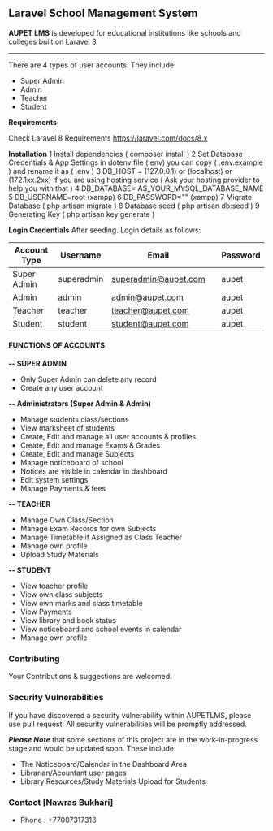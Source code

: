 ## **Laravel School Management System** 

**AUPET LMS** is developed for educational institutions like schools and colleges built on Laravel 8

<hr />  

There are 4 types of user accounts. They include:
 
- Super Admin
- Admin
- Teacher
- Student

**Requirements** 

Check Laravel 8 Requirements https://laravel.com/docs/8.x

**Installation**
1 Install dependencies ( composer install )
2 Set Database Credentials & App Settings in dotenv file (.env) you can copy ( .env.example ) and rename it as ( .env )
3 DB_HOST = (127.0.0.1) or (localhost) or (172.1xx.2xx) if you are using hosting service ( Ask your hosting provider to help you with that )
4 DB_DATABASE= AS_YOUR_MYSQL_DATABASE_NAME
5 DB_USERNAME=root (xampp)
6 DB_PASSWORD="" (xampp)
7 Migrate Database ( php artisan migrate )
8 Database seed ( php artisan db:seed )
9 Generating Key ( php artisan key:generate )

**Login Credentials**
After seeding. Login details as follows:


| Account Type      | Username | Email              | | Password |
| ------------------|----------|--------------------|-|----------|
|  Super Admin      |superadmin|superadmin@aupet.com| |   aupet  |
|  Admin            |admin     |admin@aupet.com     | |   aupet  |
|  Teacher          |teacher   |teacher@aupet.com   | |   aupet  |
|  Student          |student   |student@aupet.com   | |   aupet  |


#### **FUNCTIONS OF ACCOUNTS** 

**-- SUPER ADMIN**
- Only Super Admin can delete any record
- Create any user account
 
**-- Administrators (Super Admin & Admin)**

- Manage students class/sections
- View marksheet of students
- Create, Edit and manage all user accounts & profiles
- Create, Edit and manage Exams & Grades
- Create, Edit and manage Subjects
- Manage noticeboard of school
- Notices are visible in calendar in dashboard
- Edit system settings
- Manage Payments & fees


**-- TEACHER**
- Manage Own Class/Section
- Manage Exam Records for own Subjects
- Manage Timetable if Assigned as Class Teacher
- Manage own profile
- Upload Study Materials

**-- STUDENT**
- View teacher profile
- View own class subjects
- View own marks and class timetable
- View Payments
- View library and book status
- View noticeboard and school events in calendar
- Manage own profile



### **Contributing**

Your Contributions & suggestions are welcomed.

### **Security Vulnerabilities**

If you have discovered a security vulnerability within AUPETLMS, please use pull request. All security vulnerabilities will be promptly addressed.

***Please Note*** that some sections of this project are in the work-in-progress stage and would be updated soon. These include:

- The Noticeboard/Calendar in the Dashboard Area
- Librarian/Acountant user pages
- Library Resources/Study Materials Upload for Students

### **Contact [Nawras Bukhari]**
- Phone : +77007317313
